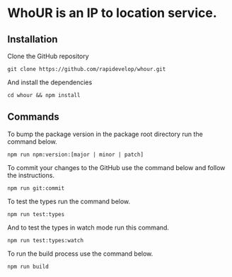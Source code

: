 # WhoUR is an IP to location service.

## Installation
Clone the GitHub repository
```
git clone https://github.com/rapidevelop/whour.git
```
And install the dependencies
```
cd whour && npm install
```

## Commands
To bump the package version in the package root directory run the command below.
```
npm run npm:version:[major | minor | patch]
```
To commit your changes to the GitHub use the command below and follow the instructions.
```
npm run git:commit
```
To test the types run the command below.
```
npm run test:types
```
And to test the types in watch mode run this command.
```
npm run test:types:watch
```
To run the build process use the command below.
```
npm run build
```
